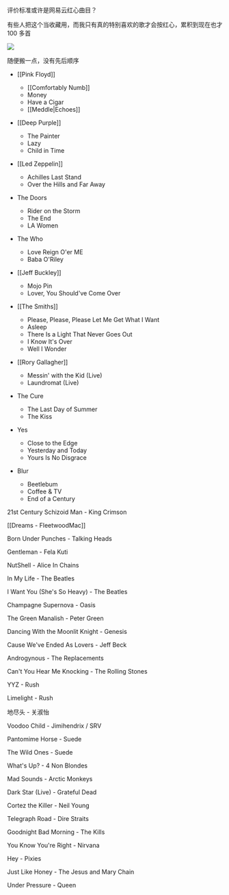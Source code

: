 评价标准或许是网易云红心曲目？

有些人把这个当收藏用，而我只有真的特别喜欢的歌才会按红心，累积到现在也才 100 多首

![](https://picture-guan.oss-cn-hangzhou.aliyuncs.com/20220817233505.png)

随便搬一点，没有先后顺序

- [[Pink Floyd]]
	- [[Comfortably Numb]]
	- Money
	- Have a Cigar
	- [[Meddle|Echoes]]


- [[Deep Purple]]
	- The Painter 
	- Lazy
	- Child in Time

- [[Led Zeppelin]]
	- Achilles Last Stand
	- Over the Hills and Far Away

- The Doors
	- Rider on the Storm
	- The End
	- LA Women

- The Who
	- Love Reign O'er ME
	- Baba O'Riley

- [[Jeff Buckley]]
	- Mojo Pin
	- Lover, You Should've Come Over

- [[The Smiths]]
	- Please, Please, Please Let Me Get What I Want 
	- Asleep
	- There Is a Light That Never Goes Out
	- I Know It's Over
	- Well I Wonder

- [[Rory Gallagher]]
	- Messin' with the Kid (Live)
	- Laundromat (Live)


- The Cure
	- The Last Day of Summer
	- The Kiss

- Yes
	- Close to the Edge
	- Yesterday and Today
	- Yours Is No Disgrace

- Blur
	- Beetlebum
	- Coffee & TV
	- End of a Century

21st Century Schizoid Man - King Crimson

[[Dreams - FleetwoodMac]]

Born Under Punches - Talking Heads

Gentleman - Fela Kuti

NutShell - Alice In Chains

In My Life - The Beatles

I Want You (She's So Heavy) - The Beatles

Champagne Supernova - Oasis


The Green Manalish - Peter Green

Dancing With the Moonlit Knight - Genesis

Cause We've Ended As Lovers - Jeff Beck

Androgynous - The Replacements

Can't You Hear Me Knocking - The Rolling Stones

YYZ - Rush

Limelight - Rush

地尽头 - 关淑怡

Voodoo Child - Jimihendrix / SRV

Pantomime Horse - Suede

The Wild Ones - Suede

What's Up? - 4 Non Blondes

Mad Sounds - Arctic Monkeys

Dark Star (Live) - Grateful Dead

Cortez the Killer - Neil Young

Telegraph Road - Dire Straits

Goodnight Bad Morning - The  Kills

You Know You're Right - Nirvana

Hey - Pixies

Just Like Honey - The Jesus and Mary Chain

Under Pressure - Queen